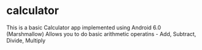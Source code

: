 # calculator
This is a basic Calculator app implemented using Android 6.0 (Marshmallow)
Allows you to do basic arithmetic operatins - Add, Subtract, Divide, Multiply
